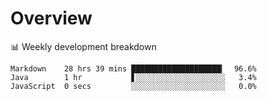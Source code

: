 # Overview

📊 Weekly development breakdown

```text
Markdown    28 hrs 39 mins ████████████████████▎  96.6%
Java        1 hr           ▋░░░░░░░░░░░░░░░░░░░░   3.4%
JavaScript  0 secs         ░░░░░░░░░░░░░░░░░░░░░   0.0%
```